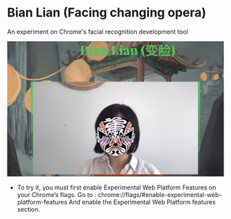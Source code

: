 # Bian Lian (Facing changing opera)
An experiment on Chrome's facial recognition development tool

![display](img1.png)

* To try it, you must first enable Experimental Web Platform Features on your Chrome’s flags. 
Go to :
chrome://flags/#enable-experimental-web-platform-features
And enable the Experimental Web Platform features section.
